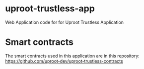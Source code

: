 # uproot-trustless-app
Web Application code for for Uproot Trustless Application

# Smart contracts
The smart contracts used in this application are in this repository:
https://github.com/uproot-dev/uproot-trustless-contracts
